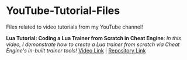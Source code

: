 # YouTube-Tutorial-Files
Files related to video tutorials from my YouTube channel!

**Lua Tutorial: Coding a Lua Trainer from Scratch in Cheat Engine**: *In this video, I demonstrate how to create a Lua trainer from scratch via Cheat Engine's in-built trainer tools!* [Video Link](https://www.youtube.com/watch?v=hnZyZio5FBQ) | [Repository Link](https://github.com/dsasmblr/YouTube-Tutorial-Files/tree/master/Lua%20Trainer%20from%20Scratch%20(Terraria))
